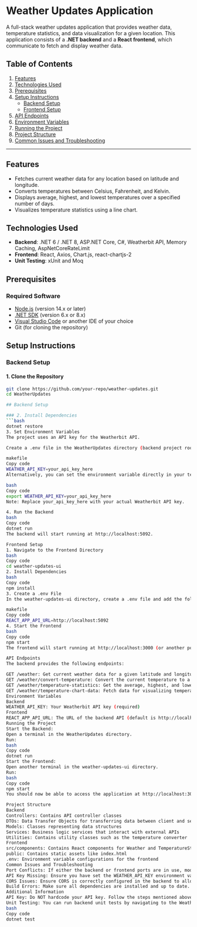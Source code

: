 # Weather Updates Application

A full-stack weather updates application that provides weather data, temperature statistics, and data visualization for a given location. This application consists of a **.NET backend** and a **React frontend**, which communicate to fetch and display weather data.

## Table of Contents
1. [Features](#features)
2. [Technologies Used](#technologies-used)
3. [Prerequisites](#prerequisites)
4. [Setup Instructions](#setup-instructions)
   - [Backend Setup](#backend-setup)
   - [Frontend Setup](#frontend-setup)
5. [API Endpoints](#api-endpoints)
6. [Environment Variables](#environment-variables)
7. [Running the Project](#running-the-project)
8. [Project Structure](#project-structure)
9. [Common Issues and Troubleshooting](#common-issues-and-troubleshooting)

---

## Features

- Fetches current weather data for any location based on latitude and longitude.
- Converts temperatures between Celsius, Fahrenheit, and Kelvin.
- Displays average, highest, and lowest temperatures over a specified number of days.
- Visualizes temperature statistics using a line chart.

## Technologies Used

- **Backend**: .NET 6 / .NET 8, ASP.NET Core, C#, Weatherbit API, Memory Caching, AspNetCoreRateLimit
- **Frontend**: React, Axios, Chart.js, react-chartjs-2
- **Unit Testing**: xUnit and Moq

## Prerequisites

### Required Software
- [Node.js](https://nodejs.org/en/download/) (version 14.x or later)
- [.NET SDK](https://dotnet.microsoft.com/download) (version 6.x or 8.x)
- [Visual Studio Code](https://code.visualstudio.com/) or another IDE of your choice
- Git (for cloning the repository)

## Setup Instructions

### Backend Setup

#### 1. Clone the Repository
```bash
git clone https://github.com/your-repo/weather-updates.git
cd WeatherUpdates

## Backend Setup

### 2. Install Dependencies
```bash
dotnet restore
3. Set Environment Variables
The project uses an API key for the Weatherbit API.

Create a .env file in the WeatherUpdates directory (backend project root) and add the following line:

makefile
Copy code
WEATHER_API_KEY=your_api_key_here
Alternatively, you can set the environment variable directly in your terminal:

bash
Copy code
export WEATHER_API_KEY=your_api_key_here
Note: Replace your_api_key_here with your actual Weatherbit API key.

4. Run the Backend
bash
Copy code
dotnet run
The backend will start running at http://localhost:5092.

Frontend Setup
1. Navigate to the Frontend Directory
bash
Copy code
cd weather-updates-ui
2. Install Dependencies
bash
Copy code
npm install
3. Create a .env File
In the weather-updates-ui directory, create a .env file and add the following:

makefile
Copy code
REACT_APP_API_URL=http://localhost:5092
4. Start the Frontend
bash
Copy code
npm start
The frontend will start running at http://localhost:3000 (or another port if 3000 is already in use).

API Endpoints
The backend provides the following endpoints:

GET /weather: Get current weather data for a given latitude and longitude.
GET /weather/convert-temperature: Convert the current temperature to a specified unit.
GET /weather/temperature-statistics: Get the average, highest, and lowest temperatures over a specified number of days.
GET /weather/temperature-chart-data: Fetch data for visualizing temperature statistics.
Environment Variables
Backend
WEATHER_API_KEY: Your Weatherbit API key (required)
Frontend
REACT_APP_API_URL: The URL of the backend API (default is http://localhost:5092)
Running the Project
Start the Backend:
Open a terminal in the WeatherUpdates directory.
Run:
bash
Copy code
dotnet run
Start the Frontend:
Open another terminal in the weather-updates-ui directory.
Run:
bash
Copy code
npm start
You should now be able to access the application at http://localhost:3000.

Project Structure
Backend
Controllers: Contains API controller classes
DTOs: Data Transfer Objects for transferring data between client and server
Models: Classes representing data structures
Services: Business logic services that interact with external APIs
Utilities: Contains utility classes such as the temperature converter
Frontend
src/components: Contains React components for Weather and TemperatureStatistics
public: Contains static assets like index.html
.env: Environment variable configurations for the frontend
Common Issues and Troubleshooting
Port Conflicts: If either the backend or frontend ports are in use, modify the ports in your .env files or launch settings.
API Key Missing: Ensure you have set the WEATHER_API_KEY environment variable.
CORS Issues: Ensure CORS is correctly configured in the backend to allow requests from the frontend URL.
Build Errors: Make sure all dependencies are installed and up to date.
Additional Information
API Key: Do NOT hardcode your API key. Follow the steps mentioned above to manage it using environment variables.
Unit Testing: You can run backend unit tests by navigating to the WeatherUpdates.Tests directory and running:
bash
Copy code
dotnet test

